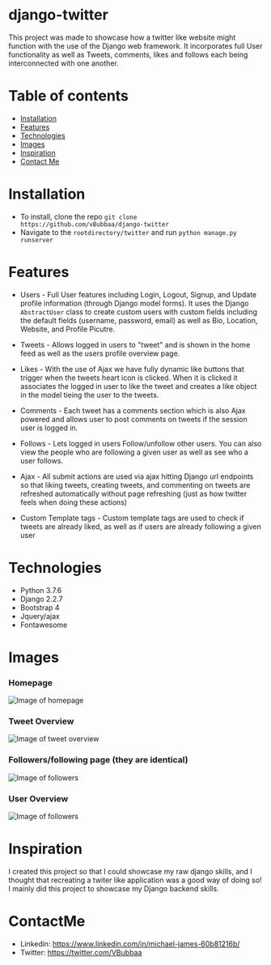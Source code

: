 # django-twitter
This project was made to showcase how a twitter like website might function with the use of the Django web framework. It incorporates
full User functionality as well as Tweets, comments, likes and follows each being interconnected with one another.

# Table of contents
- [Installation](#Installation)
- [Features](#Features)
- [Technologies](#Technologies)
- [Images](#Images)
- [Inspiration](#Inspiration)
- [Contact Me](#ContactMe)

# Installation
- To install, clone the repo `git clone https://github.com/vBubbaa/django-twitter`
- Navigate to the `rootdirectory/twitter` and run
`python manage.py runserver`

# Features
- Users - Full User features including Login, Logout, Signup, and Update profile information (through Django model forms). It
uses the Django `AbstractUser` class to create custom users with custom fields including the default fields (username, password, email)
as well as Bio, Location, Website, and Profile Picutre.

- Tweets - Allows logged in users to "tweet" and is shown in the home feed as well as the users profile overview page.

- Likes - With the use of Ajax we have fully dynamic like buttons that trigger when the tweets heart icon is clicked. When it is clicked it 
associates the logged in user to like the tweet and creates a like object in the model tieing the user to the tweets.

- Comments - Each tweet has a comments section which is also Ajax powered and allows user to post comments on tweets if the session
user is logged in.

- Follows - Lets logged in users Follow/unfollow other users. You can also view the people who are following a given user as well as
see who a user follows.

- Ajax - All submit actions are used via ajax hitting Django url endpoints so that liking tweets, creating tweets, and commenting on 
tweets are refreshed automatically without page refreshing (just as how twitter feels when doing these actions)

- Custom Template tags - Custom template tags are used to check if tweets are already liked, as well as if users are already following a 
given user

# Technologies
- Python 3.7.6
- Django 2.2.7
- Bootstrap 4
- Jquery/ajax 
- Fontawesome

# Images
### Homepage
![Image of homepage](https://github.com/vBubbaa/django-twitter/blob/master/readmeimages/homepage.png)


### Tweet Overview
![Image of tweet overview](https://github.com/vBubbaa/django-twitter/blob/master/readmeimages/tweetoverview.png)


### Followers/following page (they are identical)
![Image of followers](https://github.com/vBubbaa/django-twitter/blob/master/readmeimages/followers.png)

### User Overview
![Image of followers](https://github.com/vBubbaa/django-twitter/blob/master/readmeimages/profileoverview.png)

# Inspiration
I created this project so that I could showcase my raw django skills, and I thought that recreating a twiter like application was a 
good way of doing so! I mainly did this project to showcase my Django backend skills.

# ContactMe
- Linkedin: https://www.linkedin.com/in/michael-james-60b81216b/
- Twitter: https://twitter.com/VBubbaa
